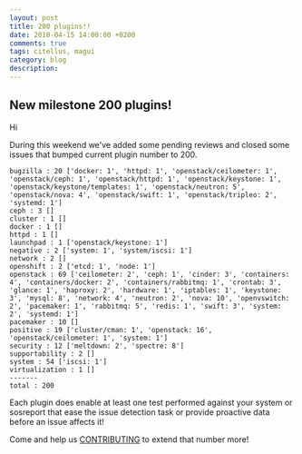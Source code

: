 ```yaml
---
layout: post
title: 200 plugins!!
date: 2018-04-15 14:00:00 +0200
comments: true
tags: citellus, magui
category: blog
description:
---
```


## New milestone 200 plugins!

Hi

During this weekend we've added some pending reviews and closed some issues that bumped current plugin number to 200.

```
bugzilla : 20 ['docker: 1', 'httpd: 1', 'openstack/ceilometer: 1', 'openstack/ceph: 1', 'openstack/httpd: 1', 'openstack/keystone: 1', 'openstack/keystone/templates: 1', 'openstack/neutron: 5', 'openstack/nova: 4', 'openstack/swift: 1', 'openstack/tripleo: 2', 'systemd: 1']
ceph : 3 []
cluster : 1 []
docker : 1 []
httpd : 1 []
launchpad : 1 ['openstack/keystone: 1']
negative : 2 ['system: 1', 'system/iscsi: 1']
network : 2 []
openshift : 2 ['etcd: 1', 'node: 1']
openstack : 69 ['ceilometer: 2', 'ceph: 1', 'cinder: 3', 'containers: 4', 'containers/docker: 2', 'containers/rabbitmq: 1', 'crontab: 3', 'glance: 1', 'haproxy: 2', 'hardware: 1', 'iptables: 1', 'keystone: 3', 'mysql: 8', 'network: 4', 'neutron: 2', 'nova: 10', 'openvswitch: 2', 'pacemaker: 1', 'rabbitmq: 5', 'redis: 1', 'swift: 3', 'system: 2', 'systemd: 1']
pacemaker : 10 []
positive : 19 ['cluster/cman: 1', 'openstack: 16', 'openstack/ceilometer: 1', 'system: 1']
security : 12 ['meltdown: 2', 'spectre: 8']
supportability : 2 []
system : 54 ['iscsi: 1']
virtualization : 1 []
-------
total : 200
```

Each plugin does enable at least one test performed against your system or sosreport that ease the issue detection task or provide proactive data before an issue affects it!

Come and help us [CONTRIBUTING](https://github.com/citellusorg/citellus/blob/master/CONTRIBUTING.md) to extend that number more!
